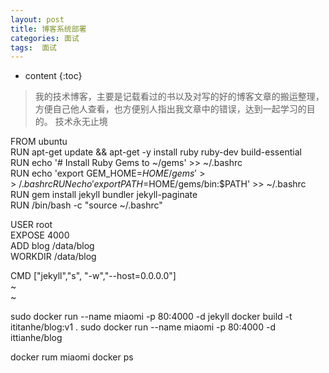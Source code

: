 ```yaml
---
layout: post
title: 博客系统部署
categories: 面试
tags:  面试
---
```


* content
{:toc}

> 我的技术博客，主要是记载看过的书以及对写的好的博客文章的搬运整理，方便自己他人查看，也方便别人指出我文章中的错误，达到一起学习的目的。
> 技术永无止境


FROM ubuntu                                                                                                          
RUN apt-get update &&  apt-get -y   install ruby ruby-dev build-essential                                            
RUN echo '# Install Ruby Gems to ~/gems' >> ~/.bashrc                                                                
RUN echo 'export GEM_HOME=$HOME/gems' >> ~/.bashrc                                                                   
RUN echo 'export PATH=$HOME/gems/bin:$PATH' >> ~/.bashrc                                                             
RUN gem install jekyll bundler jekyll-paginate                                                                       
RUN /bin/bash -c "source ~/.bashrc"                                                                                  
                                                                                                                     
USER root                                                                                                            
EXPOSE 4000                                                                                                          
ADD blog /data/blog                                                                                                  
WORKDIR /data/blog                                                                                                   
                                                                                                                     
CMD ["jekyll","s", "-w","--host=0.0.0.0"]                                                                            
~                                                                                                                    
~


sudo docker run  --name miaomi  -p 80:4000   -d jekyll
docker build -t ititanhe/blog:v1 .
sudo docker run  --name miaomi  -p 80:4000  -d ittianhe/blog

docker rum miaomi
docker ps
